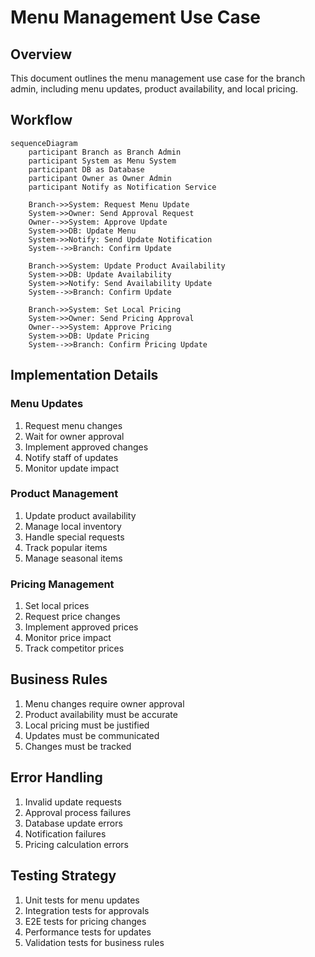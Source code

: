 # Menu Management Use Case

## Overview
This document outlines the menu management use case for the branch admin, including menu updates, product availability, and local pricing.

## Workflow

```mermaid
sequenceDiagram
    participant Branch as Branch Admin
    participant System as Menu System
    participant DB as Database
    participant Owner as Owner Admin
    participant Notify as Notification Service

    Branch->>System: Request Menu Update
    System->>Owner: Send Approval Request
    Owner-->>System: Approve Update
    System->>DB: Update Menu
    System->>Notify: Send Update Notification
    System-->>Branch: Confirm Update

    Branch->>System: Update Product Availability
    System->>DB: Update Availability
    System->>Notify: Send Availability Update
    System-->>Branch: Confirm Update

    Branch->>System: Set Local Pricing
    System->>Owner: Send Pricing Approval
    Owner-->>System: Approve Pricing
    System->>DB: Update Pricing
    System-->>Branch: Confirm Pricing Update
```

## Implementation Details

### Menu Updates
1. Request menu changes
2. Wait for owner approval
3. Implement approved changes
4. Notify staff of updates
5. Monitor update impact

### Product Management
1. Update product availability
2. Manage local inventory
3. Handle special requests
4. Track popular items
5. Manage seasonal items

### Pricing Management
1. Set local prices
2. Request price changes
3. Implement approved prices
4. Monitor price impact
5. Track competitor prices

## Business Rules
1. Menu changes require owner approval
2. Product availability must be accurate
3. Local pricing must be justified
4. Updates must be communicated
5. Changes must be tracked

## Error Handling
1. Invalid update requests
2. Approval process failures
3. Database update errors
4. Notification failures
5. Pricing calculation errors

## Testing Strategy
1. Unit tests for menu updates
2. Integration tests for approvals
3. E2E tests for pricing changes
4. Performance tests for updates
5. Validation tests for business rules 